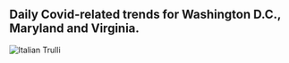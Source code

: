 ## Daily Covid-related trends for Washington D.C., Maryland and Virginia.



<img src="pic_trulli.jpg" alt="Italian Trulli">
